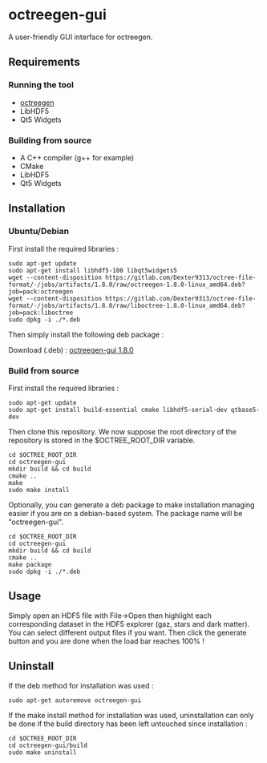 # octreegen-gui

A user-friendly GUI interface for octreegen.

## Requirements

### Running the tool

* [octreegen](https://gitlab.com/Dexter9313/octree-file-format/blob/master/octreegen/)
* LibHDF5
* Qt5 Widgets

### Building from source

* A C++ compiler (g++ for example)
* CMake
* LibHDF5
* Qt5 Widgets

## Installation

### Ubuntu/Debian

First install the required libraries :

	sudo apt-get update
	sudo apt-get install libhdf5-100 libqt5widgets5
	wget --content-disposition https://gitlab.com/Dexter9313/octree-file-format/-/jobs/artifacts/1.8.0/raw/octreegen-1.8.0-linux_amd64.deb?job=pack:octreegen
	wget --content-disposition https://gitlab.com/Dexter9313/octree-file-format/-/jobs/artifacts/1.8.0/raw/liboctree-1.8.0-linux_amd64.deb?job=pack:liboctree
	sudo dpkg -i ./*.deb

Then simply install the following deb package :

Download (.deb) : [octreegen-gui 1.8.0](https://gitlab.com/Dexter9313/octree-file-format/-/jobs/artifacts/1.8.0/raw/octreegen-gui-1.8.0-linux_amd64.deb?job=pack:octreegen-gui)

### Build from source

First install the required libraries :

	sudo apt-get update
	sudo apt-get install build-essential cmake libhdf5-serial-dev qtbase5-dev

Then clone this repository. We now suppose the root directory of the repository is stored in the $OCTREE_ROOT_DIR variable.

	cd $OCTREE_ROOT_DIR
	cd octreegen-gui
	mkdir build && cd build
	cmake ..
	make
	sudo make install

Optionally, you can generate a deb package to make installation managing easier if you are on a debian-based system. The package name will be "octreegen-gui".

	cd $OCTREE_ROOT_DIR
	cd octreegen-gui
	mkdir build && cd build
	cmake ..
	make package
	sudo dpkg -i ./*.deb

## Usage

Simply open an HDF5 file with File->Open then highlight each corresponding dataset in the HDF5 explorer (gaz, stars and dark matter). You can select different output files if you want. Then click the generate button and you are done when the load bar reaches 100% !

## Uninstall

If the deb method for installation was used :

	sudo apt-get autoremove octreegen-gui

If the make install method for installation was used, uninstallation can only be done if the build directory has been left untouched since installation :

	cd $OCTREE_ROOT_DIR
	cd octreegen-gui/build
	sudo make uninstall
